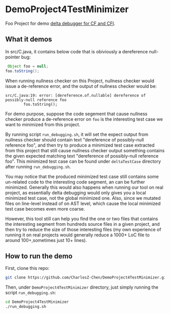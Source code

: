 # DemoProject4TestMinimizer
Foo Project for demo [delta debugger for CF and CFI](https://github.com/opprop/do-like-javac/pull/4).

## What it demos
In src/C.java, it contains below code that is obiviously a dereference null-pointer bug:

```java
 Object foo = null;
foo.toString();
```

When running nullness checker on this Project, nullness checker would issue a de-reference error, and the output of nullness checker would be:

```
src/C.java:19: error: [dereference.of.nullable] dereference of possibly-null reference foo
        foo.toString();
```

For demo purpose, suppose the code segement that cause nullness checker produce a de-reference error on `foo` is the interesting test case we want to minimized from this project.

By running script `run_debugging.sh`, it will set the expect output from nullness checker should contain text "dereference of possibly-null reference foo", and then try to produce a minimized test case extracted from this project that still cause nullness checker output something contains the given expected matching text "dereference of possibly-null reference foo". This minimized test case can be found under `deltaTestCase` directory after running `run_debugging.sh`.

You may notice that the produced minimized test case still contains some un-related code to the interesting code segment, an can be further minimized. Generally this would also happens when running our tool on real project, as essentially delta debugging would only gives you a local minimized test case, not the global minimized one. Also, since we mutated files on line-level instead of on AST level, which cause the local minimized test case becomes even more coarse.

However, this tool still can help you find the one or two files that contains the interesting segment from hundreds source files in a given project, and then try to reduce the size of those interesting files (my own experience of running it on real projects  would generally reduce a 1000+ LoC file to around 100+,sometimes just 10+ lines).


## How to run the demo
First, clone this repo:
```bash
git clone https://github.com/CharlesZ-Chen/DemoProject4TestMinimizer.git
```

Then, under `DemoProject4TestMinimizer` directory, just simply running the script `run_debugging.sh`:

```bash
cd DemoProject4TestMinimizer
./run_debugging.sh
```



